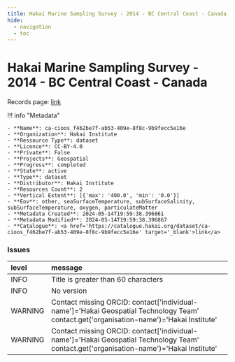 ```yaml
---
title: Hakai Marine Sampling Survey - 2014 - BC Central Coast - Canada
hide:
  - navigation
  - toc
---
```


# Hakai Marine Sampling Survey - 2014 - BC Central Coast - Canada

Records page: <a href='https://catalogue.hakai.org/dataset/ca-cioos_f462be7f-ab53-409e-8f8c-9b9fecc5e16e' target='_blank'>link</a>

<div id='map'></div>

!!! info "Metadata"
    
    - **Name**: ca-cioos_f462be7f-ab53-409e-8f8c-9b9fecc5e16e 
    - **Organization**: Hakai Institute 
    - **Ressource Type**: dataset 
    - **Licence**: CC-BY-4.0 
    - **Private**: False 
    - **Projects**: Geospatial 
    - **Progress**: completed 
    - **State**: active 
    - **Type**: dataset 
    - **Distributor**: Hakai Institute 
    - **Resources Count**: 2 
    - **Vertical Extent**: [{'max': '400.0', 'min': '0.0'}] 
    - **Eov**: other, seaSurfaceTemperature, subSurfaceSalinity, subSurfaceTemperature, oxygen, particulateMatter 
    - **Metadata Created**: 2024-05-14T19:59:38.396861 
    - **Metadata Modified**: 2024-05-14T19:59:38.396867 
    - **Catalogue**: <a href='https://catalogue.hakai.org/dataset/ca-cioos_f462be7f-ab53-409e-8f8c-9b9fecc5e16e' target='_blank'>link</a> 

### Issues

| level   | message                                                                                                                                 |
|:--------|:----------------------------------------------------------------------------------------------------------------------------------------|
| INFO    | Title is greater than 60 characters                                                                                                     |
| INFO    | No version                                                                                                                              |
| WARNING | Contact missing ORCID: contact['individual-name']='Hakai Geospatial Technology Team' contact.get('organisation-name')='Hakai Institute' |
| WARNING | Contact missing ORCID: contact['individual-name']='Hakai Geospatial Technology Team' contact.get('organisation-name')='Hakai Institute' |

<script>
   document.addEventListener("DOMContentLoaded", function() {
    var map = L.map('map').setView([51.505, -125.09], 5);
    L.tileLayer('https://tile.openstreetmap.org/{z}/{x}/{y}.png', {
        maxZoom: 19,
        attribution: '&copy; <a href="http://www.openstreetmap.org/copyright">OpenStreetMap</a>'
    }).addTo(map);
    var geojsonFeature = {
        "type": "Feature",
        "properties": {
            "name" : "Hakai Marine Sampling Survey - 2014 - BC Central Coast - Canada"
        },
        "geometry": {'type': 'Polygon', 'coordinates': [[[-128.61968994140625, 51.395778392663175], [-127.24639892578124, 51.395778392663175], [-127.24639892578124, 52.08625733233839], [-128.61968994140625, 52.08625733233839], [-128.61968994140625, 51.395778392663175]]]}
    }
    L.geoJSON(geojsonFeature).addTo(map);
   })
</script>